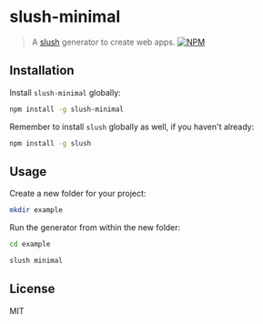 slush-minimal
=============

> A [slush](http://klei.github.io/slush/) generator to create web apps.
[![NPM](https://nodei.co/npm/slush-minimal.png?downloads=true&stars=true)](https://nodei.co/npm/slush-minimal/)

## Installation

Install `slush-minimal` globally:

```bash
npm install -g slush-minimal
```

Remember to install `slush` globally as well, if you haven't already:

```bash
npm install -g slush
```

## Usage

Create a new folder for your project:

```bash
mkdir example
```

Run the generator from within the new folder:

```bash
cd example

slush minimal
```

## License

MIT
